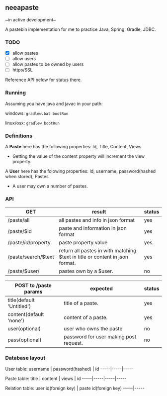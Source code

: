 ## neeapaste

~in active development~

A pastebin implementation for me to practice Java, Spring, Gradle, JDBC.

### TODO
- [x] allow pastes
- [ ] allow users
- [ ] allow pastes to be owned by users
- [ ] https/SSL

Reference API below for status there.

### Running
Assuming you have java and javac in your path:

windows: `gradlew.bat bootRun`

linux/osx: `gradlew bootRun`

### Definitions
A **Paste** here has the following properties: Id, Title, Content, Views.
- Getting the value of the content property will increment the view property.

A **User** here has the folowing properties: Id, username, password(hashed when stored), Pastes
- A user may own a number of pastes.

### API
GET		| result |	status
--------|--------|---
/paste/all	| all pastes and info in json format | yes
/paste/$id	| paste and information in json format | yes
/paste/$id/$property | paste property value | yes
/paste/search/$text	| return all pastes in with matching $text in title or content in json format. | yes
/paste/$user/ | pastes own by a $user. | no

POST to /paste params	| expected | status
------------------------|----------|----
title(default 'Untitled')   | title of a paste. | yes
content(default 'none') | content of a paste. | yes
user(optional)			| user who owns the paste | no
pass(optional)			| password for user making post request. | no

### Database layout
User table:
username | password(hashed) | id
-----|-----|-----

Paste table:
title | content | views | id
-----|-----|-----|-----


Relation table:
user id(foreign key) | paste id(foreign key)
-----|-----

